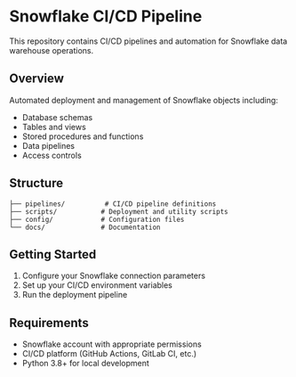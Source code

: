# Snowflake CI/CD Pipeline

This repository contains CI/CD pipelines and automation for Snowflake data warehouse operations.

## Overview

Automated deployment and management of Snowflake objects including:
- Database schemas
- Tables and views
- Stored procedures and functions
- Data pipelines
- Access controls

## Structure

```
├── pipelines/          # CI/CD pipeline definitions
├── scripts/           # Deployment and utility scripts
├── config/            # Configuration files
└── docs/              # Documentation
```

## Getting Started

1. Configure your Snowflake connection parameters
2. Set up your CI/CD environment variables
3. Run the deployment pipeline

## Requirements

- Snowflake account with appropriate permissions
- CI/CD platform (GitHub Actions, GitLab CI, etc.)
- Python 3.8+ for local development
